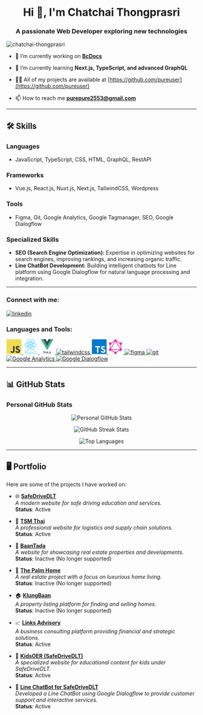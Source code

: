 <h1 align="center">Hi 👋, I'm Chatchai Thongprasri</h1>
<h3 align="center">A passionate Web Developer exploring new technologies</h3>

<p align="left"> <img src="https://komarev.com/ghpvc/?username=pureuser&label=Profile%20views&color=0e75b6&style=flat" alt="chatchai-thongprasri" /> </p>

- 🔭 I’m currently working on **[BcDocs](https://github.com/Team-SecWind/BcDocs)**

- 🌱 I’m currently learning **Next.js, TypeScript, and advanced GraphQL**

- 👨‍💻 All of my projects are available at [https://github.com/pureuser](https://github.com/pureuser)

- 📫 How to reach me **<purepure2553@gmail.com>**

---

## 🛠️ Skills

### **Languages**

- JavaScript, TypeScript, CSS, HTML, GraphQL, RestAPI

### **Frameworks**

- Vue.js, React.js, Nuxt.js, Next.js, TailwindCSS, Wordpress

### **Tools**

- Figma, Git, Google Analytics, Google Tagmanager, SEO, Google Dialogflow

### **Specialized Skills**

- **SEO (Search Engine Optimization):** Expertise in optimizing websites for search engines, improving rankings, and increasing organic traffic.
- **Line ChatBot Development:** Building intelligent chatbots for Line platform using Google Dialogflow for natural language processing and integration.

---

<h3 align="left">Connect with me:</h3>
<p align="left">
<a href="https://linkedin.com/in/chatchai-thongprasri-a67190162" target="blank">
  <img align="center" src="https://cdn-icons-png.flaticon.com/512/174/174857.png" alt="linkedin" height="30" width="30" />
</a>
</p>

<h3 align="left">Languages and Tools:</h3>
<p align="left">
<a href="https://developer.mozilla.org/en-US/docs/Web/JavaScript" target="_blank">
  <img src="https://raw.githubusercontent.com/devicons/devicon/master/icons/javascript/javascript-original.svg" alt="javascript" width="40" height="40"/>
</a>
<a href="https://reactjs.org/" target="_blank">
  <img src="https://raw.githubusercontent.com/devicons/devicon/master/icons/react/react-original-wordmark.svg" alt="react" width="40" height="40"/>
</a>
<a href="https://vuejs.org/" target="_blank">
  <img src="https://raw.githubusercontent.com/devicons/devicon/master/icons/vuejs/vuejs-original-wordmark.svg" alt="vuejs" width="40" height="40"/>
</a>
<a href="https://tailwindcss.com/" target="_blank">
  <img src="https://upload.wikimedia.org/wikipedia/commons/d/d5/Tailwind_CSS_Logo.svg" alt="tailwindcss" width="40" height="40"/>
</a>
<a href="https://www.typescriptlang.org/" target="_blank">
  <img src="https://raw.githubusercontent.com/devicons/devicon/master/icons/typescript/typescript-original.svg" alt="typescript" width="40" height="40"/>
</a>
<a href="https://graphql.org/" target="_blank">
  <img src="https://raw.githubusercontent.com/devicons/devicon/master/icons/graphql/graphql-plain.svg" alt="graphql" width="40" height="40"/>
</a>
<a href="https://www.figma.com/" target="_blank">
  <img src="https://www.vectorlogo.zone/logos/figma/figma-icon.svg" alt="figma" width="40" height="40"/>
</a>
<a href="https://git-scm.com/" target="_blank">
  <img src="https://www.vectorlogo.zone/logos/git-scm/git-scm-icon.svg" alt="git" width="40" height="40"/>
</a>
<a href="https://analytics.google.com/" target="_blank">
  <img src="https://www.vectorlogo.zone/logos/google_analytics/google_analytics-icon.svg" alt="Google Analytics" width="40" height="40"/>
</a>
<a href="https://dialogflow.cloud.google.com/" target="_blank">
  <img src="https://upload.wikimedia.org/wikipedia/commons/a/a7/Google_Dialogflow_logo.png" alt="Google Dialogflow" width="40" height="40"/>
</a>
</p>

---

## 📊 GitHub Stats

### Personal GitHub Stats

<p align="center">
  <img src="https://github-readme-stats.vercel.app/api?username=pureuser&show_icons=true&theme=radical" alt="Personal GitHub Stats" />
</p>
<p align="center">
  <img src="https://github-readme-streak-stats.herokuapp.com/?user=pureuser&theme=radical" alt="GitHub Streak Stats" />
</p>
<p align="center">
  <img src="https://github-readme-stats.vercel.app/api/top-langs?username=pureuser&show_icons=true&locale=en&layout=compact&theme=radical" alt="Top Languages" />
</p>

---

## 🖥️ Portfolio

Here are some of the projects I have worked on:

- 🌐 **[SafeDriveDLT](https://safedrivedlt.com)**  
  *A modern website for safe driving education and services.*  
  **Status**: Active

- 🚚 **[TSM Thai](https://tsm-thai.com)**  
  *A professional website for logistics and supply chain solutions.*  
  **Status**: Active

- 🏡 **[BaanTada](http://www.baantada.com/)**  
  *A website for showcasing real estate properties and developments.*  
  **Status**: Inactive (No longer supported)

- 🌴 **[The Palm Home](https://www.thepalmhome.com/)**  
  *A real estate project with a focus on luxurious home living.*  
  **Status**: Inactive (No longer supported)

- 🏠 **[KlungBaan](https://www.klungbaan.com/)**  
  *A property listing platform for finding and selling homes.*  
  **Status**: Inactive (No longer supported)

- 📈 **[Links Advisory](https://links-advisory.co.th/)**  
  *A business consulting platform providing financial and strategic solutions.*  
  **Status**: Active

- 👶 **[KidsOER (SafeDriveDLT)](https://kidsoer.safedrivedlt.com/)**  
  *A specialized website for educational content for kids under SafeDriveDLT.*  
  **Status**: Active

- 💬 **[Line ChatBot for SafeDriveDLT](https://page.line.me/?accountId=safedrivedlt)**  
  *Developed a Line ChatBot using Google Dialogflow to provide customer support and interactive services.*  
  **Status**: Active
